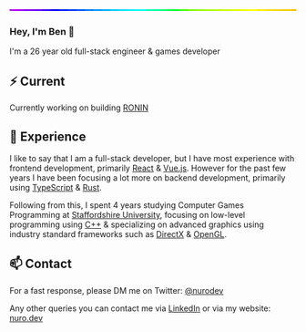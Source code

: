 <img style="width:100%;height:3px;" src="./bar.gif" />

### Hey, I'm Ben 👋

I'm a 26 year old full-stack engineer & games developer

## ⚡️ Current

Currently working on building [RONIN](https://ronin.co/)

## 💎 Experience

I like to say that I am a full-stack developer, but I have most experience with frontend development, primarily [React](https://reactjs.org/) & [Vue.js](https://vuejs.org/). However for the past few years I have been focusing a lot more on backend development, primarily using [TypeScript](https://www.typescriptlang.org/) & [Rust](https://www.rust-lang.org/).

Following from this, I spent 4 years studying Computer Games Programming at [Staffordshire University](https://www.staffs.ac.uk/), focusing on low-level programming using [C++](https://www.cplusplus.com/) & specializing on advanced graphics using industry standard frameworks such as [DirectX](https://docs.microsoft.com/en-us/windows/win32/directx) & [OpenGL](https://www.opengl.org/).

## 📫 Contact

For a fast response, please DM me on Twitter: [@nurodev](https://twitter.com/direct_messages/create/nurodev) 

Any other queries you can contact me via [LinkedIn](https://www.linkedin.com/in/nurodev) or via my website: [nuro.dev](https://nuro.dev/contact)
